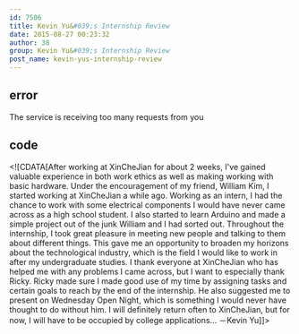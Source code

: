 ```yaml
---
id: 7506
title: Kevin Yu&#039;s Internship Review
date: 2015-08-27 00:23:32
author: 38
group: Kevin Yu&#039;s Internship Review
post_name: kevin-yus-internship-review
---
```


## error
The service is receiving too many requests from you

## code
 <!\[CDATA\[After working at XinCheJian for about 2 weeks, I've gained valuable experience in both work ethics as well as making working with basic hardware. Under the encouragement of my friend, William Kim, I started working at XinCheJian a while ago. Working as an intern, I had the chance to work with some electrical components I would have never came across as a high school student. I also started to learn Arduino and made a simple project out of the junk William and I had sorted out. Throughout the internship, I took great pleasure in meeting new people and talking to them about different things. This gave me an opportunity to broaden my horizons about the technological industry, which is the field I would like to work in after my undergraduate studies. I thank everyone at XinCheJian who has helped me with any problems I came across, but I want to especially thank Ricky. Ricky made sure I made good use of my time by assigning tasks and certain goals to reach by the end of the internship. He also suggested me to present on Wednesday Open Night, which is something I would never have thought to do without him. I will definitely return often to XinCheJian, but for now, I will have to be occupied by college applications... －Kevin Yu\]\]> 
